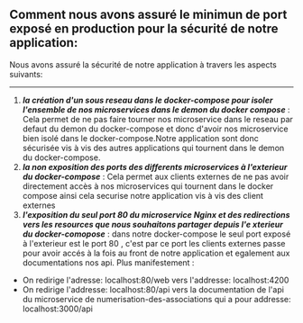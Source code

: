 ## Comment nous avons assuré le minimun de port exposé en production pour la sécurité de notre application:

Nous avons assuré la sécurité de notre application à travers les aspects suivants:
***
1. ***la création d'un sous reseau dans le docker-compose pour isoler l'ensemble de nos microservices dans le demon du docker compose*** : 
Cela permet de ne pas faire tourner nos microservice dans le reseau par defaut du demon du docker-compose et donc d'avoir nos microservice bien isolé dans le docker-compose.Notre application sont donc sécurisée vis à vis des autres applications qui tournent dans le demon du docker-compose.
2. ***la non exposition des ports des differents microservices à l'exterieur du docker-compose*** :
Cela permet aux clients externes de ne pas avoir directement accès à nos microservices qui tournent dans le docker compose ainsi cela securise notre application vis à vis des client externes
3.  ***l'exposition du seul port 80 du microservice Nginx et des redirections vers les resources que nous souhaitons partager depuis l'e xterieur du docker-comopose*** :
dans notre docker-compose le seul port exposé à l'exterieur est le port 80 , c'est par ce port les clients externes passe pour avoir accés à la fois au front de notre application et egalement aux documentations nos api.
Plus manifestement :
* On redirige l'adresse: localhost:80/web  vers l'addresse: localhost:4200
* On redirige l'addresse: localhost:80/api vers la documentation de l'api du microservice de numerisation-des-associations qui a pour addresse: localhost:3000/api
